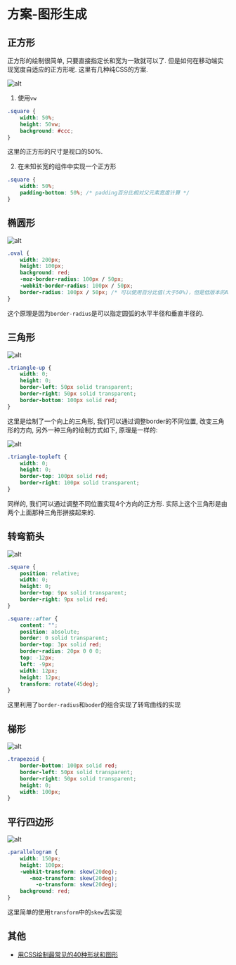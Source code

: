 # 方案-图形生成

## 正方形

正方形的绘制很简单, 只要直接指定长和宽为一致就可以了. 但是如何在移动端实现宽度自适应的正方形呢. 这里有几种纯CSS的方案.

![alt](http://www.webhek.com/wordpress/wp-content/uploads/2016/10/shape-square.png)

1. 使用`vw`

```css
.square {
    width: 50%;
    height: 50vw;
    background: #ccc;
}
```

这里的正方形的尺寸是视口的50%.

2. 在未知长宽的组件中实现一个正方形

```css
.square {
    width: 50%;
    padding-bottom: 50%; /* padding百分比相对父元素宽度计算 */
}
```

## 椭圆形

![alt](http://www.webhek.com/wordpress/wp-content/uploads/2016/10/shape-oval.png)

```css
.oval {
    width: 200px;
    height: 100px;
    background: red;
    -moz-border-radius: 100px / 50px;
    -webkit-border-radius: 100px / 50px;
    border-radius: 100px / 50px; /* 可以使用百分比值(大于50%)，但是低版本的Android不支持 */
}
```

这个原理是因为`border-radius`是可以指定圆弧的水平半径和垂直半径的. 

## 三角形

![alt](http://www.webhek.com/wordpress/wp-content/uploads/2016/10/shape-triangle-up.png)

```css
.triangle-up {
    width: 0;
    height: 0;
    border-left: 50px solid transparent;
    border-right: 50px solid transparent;
    border-bottom: 100px solid red;
}
```

这里是绘制了一个向上的三角形, 我们可以通过调整border的不同位置, 改变三角形的方向, 另外一种三角的绘制方式如下, 原理是一样的:

![alt](http://www.webhek.com/wordpress/wp-content/uploads/2016/10/shape-triangle-top-left.png)

```css
.triangle-topleft {
    width: 0;
    height: 0;
    border-top: 100px solid red;
    border-right: 100px solid transparent;
}
```

同样的, 我们可以通过调整不同位置实现4个方向的正方形. 实际上这个三角形是由两个上面那种三角形拼接起来的.

## 转弯箭头

![alt](http://www.webhek.com/wordpress/wp-content/uploads/2016/10/shape-arrow-1.png)

```css
.square {
    position: relative;
    width: 0;
    height: 0;
    border-top: 9px solid transparent;
    border-right: 9px solid red;
}

.square::after {
    content: "";
    position: absolute;
    border: 0 solid transparent;
    border-top: 3px solid red;
    border-radius: 20px 0 0 0;
    top: -12px;
    left: -9px;
    width: 12px;
    height: 12px;
    transform: rotate(45deg);
}
```

这里利用了`border-radius`和`boder`的组合实现了转弯曲线的实现

## 梯形

![alt](http://www.webhek.com/wordpress/wp-content/uploads/2016/10/shape-trapezoid.png)

```css
.trapezoid {
    border-bottom: 100px solid red;
    border-left: 50px solid transparent;
    border-right: 50px solid transparent;
    height: 0;
    width: 100px;
}
```

## 平行四边形

![alt](http://www.webhek.com/wordpress/wp-content/uploads/2016/10/shape-parallelogram.png)

```css
.parallelogram {
    width: 150px;
    height: 100px;
    -webkit-transform: skew(20deg);
       -moz-transform: skew(20deg);
         -o-transform: skew(20deg);
    background: red;
}
```

这里简单的使用`transform`中的`skew`去实现

## 其他

- [用CSS绘制最常见的40种形状和图形](https://www.webhek.com/post/40-css-shapes.html)